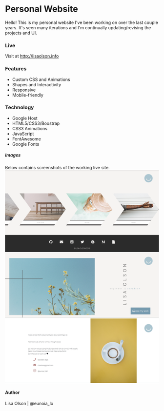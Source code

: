 # Personal Website
Hello!  This is my personal website I've been working on over the last couple years.  It's seen many iterations and I'm continually updating/revising the projects and UI. 

### Live
Visit at http://lisaolson.info

### Features
- Custom CSS and Animations
- Shapes and Interactivity 
- Responsive
- Mobile-friendly

### Technology
- Google Host
- HTML5/CSS3/Boostrap
- CSS3 Animations
- JavaScript
- FontAwesome
- Google Fonts

##### Images
Below contains screenshots of the working live site.
![Screen Shot of Final Product](public/images/portfolio_new.png)
![Screen Shot of Final Product](public/images/home.png)
![Screen Shot of Final Product](public/images/contact.png)

#### Author
Lisa Olson | @eunoia_lo
